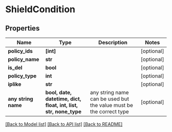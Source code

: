 # ShieldCondition


## Properties
Name | Type | Description | Notes
------------ | ------------- | ------------- | -------------
**policy_ids** | **[int]** |  | [optional] 
**policy_name** | **str** |  | [optional] 
**is_del** | **bool** |  | [optional] 
**policy_type** | **int** |  | [optional] 
**iplike** | **str** |  | [optional] 
**any string name** | **bool, date, datetime, dict, float, int, list, str, none_type** | any string name can be used but the value must be the correct type | [optional]

[[Back to Model list]](../README.md#documentation-for-models) [[Back to API list]](../README.md#documentation-for-api-endpoints) [[Back to README]](../README.md)


